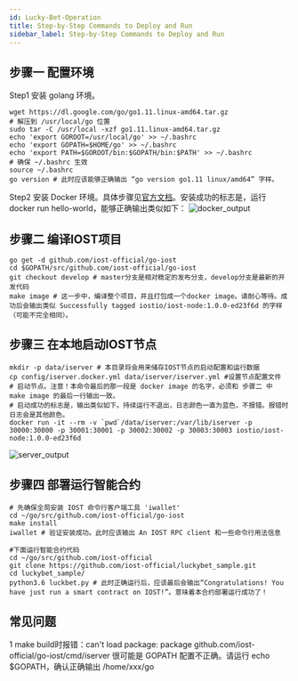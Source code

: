 ```yaml
---
id: Lucky-Bet-Operation
title: Step-by-Step Commands to Deploy and Run
sidebar_label: Step-by-Step Commands to Deploy and Run
---
```


## 步骤一 配置环境
Step1 安装 golang 环境。
```shell
wget https://dl.google.com/go/go1.11.linux-amd64.tar.gz
# 解压到 /usr/local/go 位置
sudo tar -C /usr/local -xzf go1.11.linux-amd64.tar.gz
echo 'export GOROOT=/usr/local/go' >> ~/.bashrc
echo 'export GOPATH=$HOME/go' >> ~/.bashrc
echo 'export PATH=$GOROOT/bin:$GOPATH/bin:$PATH' >> ~/.bashrc
# 确保 ~/.bashrc 生效
source ~/.bashrc
go version # 此时应该能够正确输出 “go version go1.11 linux/amd64” 字样。
```
Step2 安装 Docker 环境。具体步骤见[官方文档](https://docs.docker.com/install/linux/docker-ce/ubuntu/)。安装成功的标志是，运行 docker run hello-world，能够正确输出类似如下：
![docker_output](assets/5-lucky-bet/Lucky-Bet-Operation/docker_output.png)
## 步骤二 编译IOST项目
```shell
go get -d github.com/iost-official/go-iost
cd $GOPATH/src/github.com/iost-official/go-iost
git checkout develop # master分支是相对稳定的发布分支，develop分支是最新的开发代码
make image # 这一步中，编译整个项目，并且打包成一个docker image。请耐心等待。成功后会输出类似 Successfully tagged iostio/iost-node:1.0.0-ed23f6d 的字样（可能不完全相同）。
```
## 步骤三 在本地启动IOST节点
```shell
mkdir -p data/iserver # 本目录将会用来储存IOST节点的启动配置和运行数据
cp config/iserver.docker.yml data/iserver/iserver.yml #设置节点配置文件
# 启动节点。注意！本命令最后的那一段是 docker image 的名字，必须和 步骤二 中 make image 的最后一行输出一致。
# 启动成功的标志是，输出类似如下。持续运行不退出，日志颜色一直为蓝色，不报错。报错时日志会是其他颜色。
docker run -it --rm -v `pwd`/data/iserver:/var/lib/iserver -p 30000:30000 -p 30001:30001 -p 30002:30002 -p 30003:30003 iostio/iost-node:1.0.0-ed23f6d
```
![server_output](assets/5-lucky-bet/Lucky-Bet-Operation/server_output.png)
## 步骤四 部署运行智能合约
```shell
# 先确保全局安装 IOST 命令行客户端工具 'iwallet'
cd ~/go/src/github.com/iost-official/go-iost
make install
iwallet # 验证安装成功。此时应该输出 An IOST RPC client 和一些命令行用法信息
  
#下面运行智能合约代码
cd ~/go/src/github.com/iost-official
git clone https://github.com/iost-official/luckybet_sample.git
cd luckybet_sample/
python3.6 luckbet.py # 此时正确运行后，应该最后会输出“Congratulations! You have just run a smart contract on IOST!”。意味着本合约部署运行成功了！
```

## 常见问题
1 make build时报错：can't load package: package github.com/iost-official/go-iost/cmd/iserver
很可能是 GOPATH 配置不正确。请运行 echo $GOPATH，确认正确输出 /home/xxx/go
